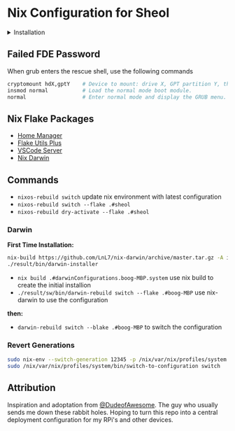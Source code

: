 # Nix Configuration for Sheol

<details>
  <summary>Installation</summary>

- Encrypted root using LUKS
- Swap is turned off for this install as it will primarily be using K3S

## Setup Boot Drive

  1. Partition drive

    sudo parted /dev/disk/by-id/nvme-CT1000P5PSSD8_2135313B98F0
    mklabel gpt
    mkpart ESP fat32 1MiB 512MiB
    mkpart primary 512MiB 100%
    set 1 esp on
    quit

  2. Create a LUKS key

    TODO: is this the best way to generate a key? I don't think so.
    1. dd if=/dev/random of=./crypt-root-key.bin bs=1024 count=4

  3. Setup LUKS

    1. sudo cryptsetup luksFormat --type=luks1 /dev/disk/by-id/nvme-CT1000P5PSSD8_2135313B98F0-part2
    2. sudo cryptsetup luksAddKey /dev/disk/by-id/nvme-CT1000P5PSSD8_2135313B98F0-part2 crypt-root-key.bin
    3. sudo cryptsetup luksOpen /dev/disk/by-id/nvme-CT1000P5PSSD8_2135313B98F0-part2 crypt-root -d crypt-root-key.bin
    4. TODO: backup LUKS header

  4. Setup LVM

    1. sudo pvcreate /dev/mapper/crypt-root
    2. sudo vgcreate vg /dev/mapper/crypt-root
    3. sudo lvcreate --extents 85%VG --name root vg
    4. sudo lvcreate --extents 15%VG --name home vg

  5. Create File Systems

    1. sudo mkfs.fat -F 32 -n boot /dev/disk/by-id/nvme-CT1000P5PSSD8_2135313B98F0-part1
    2. sudo mkfs.ext4 -L root /dev/vg/root
    3. sudo mkfs.btrfs -L home /dev/vg/home

  6. Mount File Systems

    1. sudo mount /dev/vg/root /mnt
    2. sudo mkdir -p /mnt/boot/efi
    3. sudo mount /dev/disk/by-id/nvme-CT1000P5PSSD8_2135313B98F0-part1 /mnt/boot/efi
    4. sudo mkdir /mnt/home
    5. sudo mount /dev/vg/home /mnt/home

  7. Copy / Create Keys

    1. sudo mkdir -p /mnt/etc/secrets/initrd/
    2. sudo cp crypt-root-key.bin /mnt/etc/secrets/initrd/
    3. sudo chmod 000 /mnt/etc/secrets/initrd/*.bin
    4. sudo ssh-keygen -t ed25519 -N "" -f /mnt/etc/secrets/initrd/ssh_host_ed25519_key

  8. mkpasswd -m sha-512 | sudo tee /mnt/etc/secrets/passwd-boog

  9. sudo nixos-generate-config --root /mnt

  10. reboot

## Recovering from a bad time

  1. Boot into recovery environment.
  2. sudo cryptsetup luksOpen /dev/disk/by-id/ata-Samsung_SSD_870_EVO_500GB_S62ANJ0NC40669A-part2 crypt-root
  3. sudo vgscan
  4. Continue from [Setup Boot Drive](#setup-boot-drive)'s "Mount file systems" step.

</details>

## Failed FDE Password

When grub enters the rescue shell, use the following commands

```sh
cryptomount hdX,gptY    # Device to mount: drive X, GPT partition Y, this forces the re-prompt.
insmod normal           # Load the normal mode boot module.
normal                  # Enter normal mode and display the GRUB menu.
```

## Nix Flake Packages

- [Home Manager](https://github.com/nix-community/home-manager)
- [Flake Utils Plus](https://github.com/gytis-ivaskevicius/flake-utils-plus/tree/master)
- [VSCode Server](https://github.com/msteen/nixos-vscode-server)
- [Nix Darwin](https://github.com/LnL7/nix-darwin)

## Commands

- `nixos-rebuild switch` update nix environment with latest configuration
- `nixos-rebuild switch --flake .#sheol`
- `nixos-rebuild dry-activate --flake .#sheol`

### Darwin

**First Time Installation:**

```bash
nix-build https://github.com/LnL7/nix-darwin/archive/master.tar.gz -A installer
./result/bin/darwin-installer
```

- `nix build .#darwinConfigurations.boog-MBP.system` use nix build to create the initial installion
- `./result/sw/bin/darwin-rebuild switch --flake .#boog-MBP` use nix-darwin to use the configuration

**then:**

- `darwin-rebuild switch --blake .#boog-MBP` to switch the configuration

### Revert Generations

```bash
sudo nix-env --switch-generation 12345 -p /nix/var/nix/profiles/system
sudo /nix/var/nix/profiles/system/bin/switch-to-configuration switch
```

## Attribution

Inspiration and adoptation from [@DudeofAwesome](https://github.com/dudeofawesome/nix-server). The guy who usually sends me down these rabbit holes. Hoping to turn this repo into a central deployment configuration for my RPi's and other devices.
